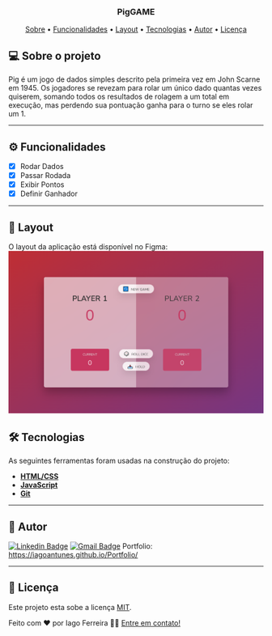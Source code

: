 <br />
<p align="center">

  <h3 align="center">PigGAME</h3>

</p>

<p align="center">
 <a href="#-sobre-o-projeto">Sobre</a> •
 <a href="#-funcionalidades">Funcionalidades</a> •
 <a href="#-layout">Layout</a> • 
 <a href="#-tecnologias">Tecnologias</a> • 
 <a href="#-autor">Autor</a> • 
 <a href="#user-content--licença">Licença</a>
</p>


## 💻 Sobre o projeto

 Pig é um jogo de dados simples descrito pela primeira vez em John Scarne em 1945. Os jogadores se revezam para rolar um único dado quantas
 vezes quiserem, somando todos os resultados de rolagem a um total em execução, mas perdendo sua pontuação ganha para o turno se eles rolar um 1.



---

## ⚙️ Funcionalidades

- [x] Rodar Dados
- [x] Passar Rodada
- [x] Exibir Pontos
- [x] Definir Ganhador

---

## 🎨 Layout
O layout da aplicação está disponível no Figma:
    <img src="https://github.com/IagoAntunes/PigGame/blob/master/imgPigGAME.png" alt="Logo">
  </a>


## 🛠 Tecnologias

As seguintes ferramentas foram usadas na construção do projeto:

-   **[HTML/CSS](https://www.alura.com.br/artigos/html-css-e-js-definicoes)**
-   **[JavaScript](https://developer.mozilla.org/pt-BR/docs/Web/JavaScript)**
-   **[Git](https://git-scm.com/)**

---
## 🦸 Autor

[![Linkedin Badge](https://img.shields.io/badge/-IagoFerreira-blue?style=flat-square&logo=Linkedin&logoColor=white&link=https://www.linkedin.com/in/iagoaferreira/)](https://www.linkedin.com/in/iagoaferreira/) [![Gmail Badge](https://img.shields.io/badge/-iagoantunes.f@gmail.com-c14438?style=flat-square&logo=Gmail&logoColor=white&link=mailto:iagoantunes.f@gmail.com)](mailto:iagoantunes.f@gmail.com)
Portfolio: https://iagoantunes.github.io/Portfolio/

---

## 📝 Licença

Este projeto esta sobe a licença [MIT](./LICENSE).

Feito com ❤️ por Iago Ferreira 👋🏽 [Entre em contato!](https://www.linkedin.com/in/iagoaferreira/)

